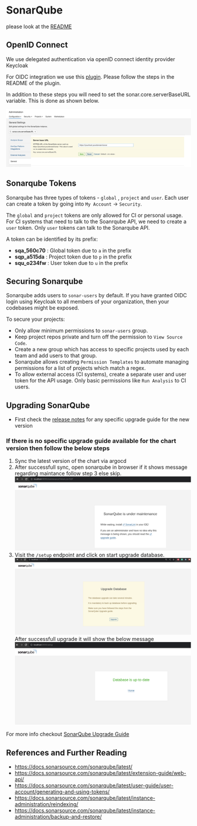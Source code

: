 # SonarQube

please look at the [README](./charts/sonarqube/README.md)

## OpenID Connect

We use delegated authentication via openID connect identity provider Keycloak

For OIDC integration we use this [plugin](https://github.com/vaulttec/sonar-auth-oidc).
Please follow the steps in the README of the plugin.

In addition to these steps you will need to set the sonar.core.serverBaseURL variable.
This is done as shown below.

![set sonar.core.serverBaseURL](./docs/images/sonar.core.serverBaseURL.jpg?raw=true "set sonar.core.serverBaseURL")

## Sonarqube Tokens

Sonarqube has three types of tokens - `global` , `project` and `user`. Each user can create a
token by going into `My Account` -> `Security`.

The `global` and `project` tokens are only allowed for CI or personal usage. For CI systems that need to
talk to the Soanrqube API, we need to create a `user` token. Only `user` tokens can talk to the Sonarqube API.

A token can be identified by its prefix:

- **sqa_560c70** : Global token due to `a` in the prefix
- **sqp_a515da** : Project token due to `p` in the prefix
- **squ_o234fw** : User token due to `u` in the prefix

## Securing Sonarqube

Sonarqube adds users to `sonar-users` by default. If you have granted OIDC login using Keycloak to
all members of your organization, then your codebases might be exposed.

To secure your projects:

- Only allow minimum permissions to `sonar-users` group.
- Keep project repos private and turn off the permission to `View Source Code`.
- Create a new group which has access to specific projects used by each team and add users to that group.
- Sonarqube allows creating `Permission Templates` to automate managing permissions for a list of projects
which match a regex.
- To allow external access (CI systems), create a separate user and user token for the API usage.
Only basic permissions like `Run Analysis` to CI users.

## Upgrading SonarQube

- First check the [release notes](https://github.com/SonarSource/helm-chart-sonarqube/releases) for any specific upgrade
    guide for the new version

### If there is no specific upgrade guide available for the chart version then follow the below steps

1. Sync the latest version of the chart via argocd
2. After successfull sync, open sonarqube in browser if it shows message regarding maintance follow step 3 else skip.
    ![maintanance](./docs/images/maintanance.png?raw=true "set maintanance")
3. Visit the `/setup` endpoint and click on start upgrade database.
    ![setup](./docs/images/upgradedb-1.png?raw=true "setup")
    After successfull upgrade it will show the below message
    ![setup](./docs/images/upgradedb-2.png?raw=true "setup")

For more info checkout [SonarQube Upgrade Guide](https://docs.sonarqube.org/latest/setup/upgrading/)

## References and Further Reading

- https://docs.sonarsource.com/sonarqube/latest/
- https://docs.sonarsource.com/sonarqube/latest/extension-guide/web-api/
- https://docs.sonarsource.com/sonarqube/latest/user-guide/user-account/generating-and-using-tokens/
- https://docs.sonarsource.com/sonarqube/latest/instance-administration/reindexing/
- https://docs.sonarsource.com/sonarqube/latest/instance-administration/backup-and-restore/
